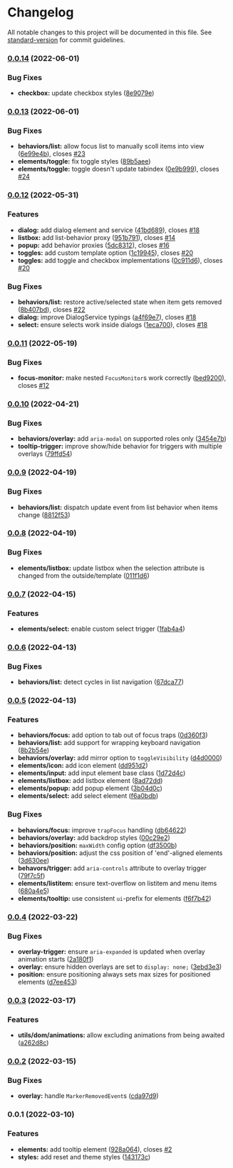 # Changelog

All notable changes to this project will be documented in this file. See [standard-version](https://github.com/conventional-changelog/standard-version) for commit guidelines.

### [0.0.14](https://github.com/Swivel-Finance/ui/compare/v0.0.13...v0.0.14) (2022-06-01)


### Bug Fixes

* **checkbox:** update checkbox styles ([8e9079e](https://github.com/Swivel-Finance/ui/commit/8e9079e947b1b03a4216bdb74cdf42507fd8a190))

### [0.0.13](https://github.com/Swivel-Finance/ui/compare/v0.0.12...v0.0.13) (2022-06-01)


### Bug Fixes

* **behaviors/list:** allow focus list to manually scoll items into view ([6e99e4b](https://github.com/Swivel-Finance/ui/commit/6e99e4bc1055e566322b760d008e61a975329154)), closes [#23](https://github.com/Swivel-Finance/ui/issues/23)
* **elements/toggle:** fix toggle styles ([89b5aee](https://github.com/Swivel-Finance/ui/commit/89b5aeee1f6d5a749c735009f31d44e4b428d27a))
* **elements/toggle:** toggle doesn't update tabindex ([0e9b999](https://github.com/Swivel-Finance/ui/commit/0e9b999b657ba522f41de296d71fb8d0fd4466ef)), closes [#24](https://github.com/Swivel-Finance/ui/issues/24)

### [0.0.12](https://github.com/Swivel-Finance/ui/compare/v0.0.11...v0.0.12) (2022-05-31)


### Features

* **dialog:** add dialog element and service ([41bd689](https://github.com/Swivel-Finance/ui/commit/41bd689d28c9a1c296c89f97a9102d8528ac9371)), closes [#18](https://github.com/Swivel-Finance/ui/issues/18)
* **listbox:** add list-behavior proxy ([951b791](https://github.com/Swivel-Finance/ui/commit/951b79134ccd00d46f2bb2668f24d57c18e5bcab)), closes [#14](https://github.com/Swivel-Finance/ui/issues/14)
* **popup:** add behavior proxies ([5dc8312](https://github.com/Swivel-Finance/ui/commit/5dc8312dd25950e3ee9cb387343b3af417137a2c)), closes [#16](https://github.com/Swivel-Finance/ui/issues/16)
* **toggles:** add custom template option ([1c19945](https://github.com/Swivel-Finance/ui/commit/1c19945aeb1d0f590a87a63dfbbbca5e97cc155e)), closes [#20](https://github.com/Swivel-Finance/ui/issues/20)
* **toggles:** add toggle and checkbox implementations ([0c911d6](https://github.com/Swivel-Finance/ui/commit/0c911d661bf0a588036631298a7501703e32c172)), closes [#20](https://github.com/Swivel-Finance/ui/issues/20)


### Bug Fixes

* **behaviors/list:** restore active/selected state when item gets removed ([8b407bd](https://github.com/Swivel-Finance/ui/commit/8b407bdbc81ea9d533c165a471090d03ab5e82ae)), closes [#22](https://github.com/Swivel-Finance/ui/issues/22)
* **dialog:** improve DialogService typings ([a4f69e7](https://github.com/Swivel-Finance/ui/commit/a4f69e789949adc97a4e5e74454053f076b27b69)), closes [#18](https://github.com/Swivel-Finance/ui/issues/18)
* **select:** ensure selects work inside dialogs ([1eca700](https://github.com/Swivel-Finance/ui/commit/1eca700b7a75d2c8a92822ba6dbca3d130de3541)), closes [#18](https://github.com/Swivel-Finance/ui/issues/18)

### [0.0.11](https://github.com/Swivel-Finance/ui/compare/v0.0.10...v0.0.11) (2022-05-19)


### Bug Fixes

* **focus-monitor:** make nested `FocusMonitor`s work correctly ([bed9200](https://github.com/Swivel-Finance/ui/commit/bed9200fd89966268ec62d17aaf0749ec8dd1984)), closes [#12](https://github.com/Swivel-Finance/ui/issues/12)

### [0.0.10](https://github.com/Swivel-Finance/ui/compare/v0.0.9...v0.0.10) (2022-04-21)


### Bug Fixes

* **behaviors/overlay:** add `aria-modal` on supported roles only ([3454e7b](https://github.com/Swivel-Finance/ui/commit/3454e7b8cc1bed96d227bb2fa16334a72f19353b))
* **tooltip-trigger:** improve show/hide behavior for triggers with multiple overlays ([79ffd54](https://github.com/Swivel-Finance/ui/commit/79ffd541ac463c2b918fe5f7fbf9b9b92476269c))

### [0.0.9](https://github.com/Swivel-Finance/ui/compare/v0.0.8...v0.0.9) (2022-04-19)


### Bug Fixes

* **behaviors/list:** dispatch update event from list behavior when items change ([8812f53](https://github.com/Swivel-Finance/ui/commit/8812f53fc4fdec9f157ed098041f0903a115da43))

### [0.0.8](https://github.com/Swivel-Finance/ui/compare/v0.0.7...v0.0.8) (2022-04-19)


### Bug Fixes

* **elements/listbox:** update listbox when the selection attribute is changed from the outside/template ([011f1d6](https://github.com/Swivel-Finance/ui/commit/011f1d6a3a50ddd6eead04a81a7d0df8ae5b749b))

### [0.0.7](https://github.com/Swivel-Finance/ui/compare/v0.0.6...v0.0.7) (2022-04-15)


### Features

* **elements/select:** enable custom select trigger ([1fab4a4](https://github.com/Swivel-Finance/ui/commit/1fab4a45922d02f58c0a9cd2bdc12134aa5149de))

### [0.0.6](https://github.com/Swivel-Finance/ui/compare/v0.0.5...v0.0.6) (2022-04-13)


### Bug Fixes

* **behaviors/list:** detect cycles in list navigation ([67dca77](https://github.com/Swivel-Finance/ui/commit/67dca77eaaa6ddd6542f7d1d0f6b109d65a3f705))

### [0.0.5](https://github.com/Swivel-Finance/ui/compare/v0.0.4...v0.0.5) (2022-04-13)


### Features

* **behaviors/focus:** add option to tab out of focus traps ([0d360f3](https://github.com/Swivel-Finance/ui/commit/0d360f3631b9608927f42f8b88a26a59f46825d9))
* **behaviors/list:** add support for wrapping keyboard navigation ([8b2b54e](https://github.com/Swivel-Finance/ui/commit/8b2b54e907701a02d0b466c2d1f10c1a60aeb3d2))
* **behaviors/overlay:** add mirror option to `toggleVisibility` ([d4d0000](https://github.com/Swivel-Finance/ui/commit/d4d000050ff667844c84561aa095d9b5fbfd29f5))
* **elements/icon:** add icon element ([dd951d2](https://github.com/Swivel-Finance/ui/commit/dd951d27b28565d7a299ceac4b9fcf4560f82b37))
* **elements/input:** add input element base class ([1d72d4c](https://github.com/Swivel-Finance/ui/commit/1d72d4c8db9640b5e7372c0cbebd75c0effb069c))
* **elements/listbox:** add listbox element ([8ad72dd](https://github.com/Swivel-Finance/ui/commit/8ad72ddb10fd0894b3f92d0cec71b7ade712b167))
* **elements/popup:** add popup element ([3b04d0c](https://github.com/Swivel-Finance/ui/commit/3b04d0cc0922843ade3e7b45ba9d551de3984cad))
* **elements/select:** add select element ([f6a0bdb](https://github.com/Swivel-Finance/ui/commit/f6a0bdb0c6a7ebb1f0ae5c7c7bf08bf91ae4951d))


### Bug Fixes

* **behaviors/focus:** improve `trapFocus` handling ([db64622](https://github.com/Swivel-Finance/ui/commit/db646225ab6d5c94299d41bd53eaee0f19f18452))
* **behaviors/overlay:** add backdrop styles ([00c29e2](https://github.com/Swivel-Finance/ui/commit/00c29e271112f54fa515d62bb1d00c7697f32b9f))
* **behaviors/position:** `maxWidth` config option ([df3500b](https://github.com/Swivel-Finance/ui/commit/df3500b1717e5afbc91840c936bf5e1f0dae40fe))
* **behaviors/position:** adjust the css position of 'end'-aligned elements ([3d630ee](https://github.com/Swivel-Finance/ui/commit/3d630eef7985e0f10619d69d32a04ac6a370eb6b))
* **behavors/trigger:** add `aria-controls` attribute to overlay trigger ([79f7c5f](https://github.com/Swivel-Finance/ui/commit/79f7c5feaeffa732f542732ba1cb3ea9a5f6b9ab))
* **elements/listitem:** ensure text-overflow on listitem and menu items ([680a4e5](https://github.com/Swivel-Finance/ui/commit/680a4e52d70b283bbaed94f08857563a3a1ffcf1))
* **elements/tooltip:** use consistent `ui`-prefix for elements ([f6f7b42](https://github.com/Swivel-Finance/ui/commit/f6f7b42bc3c9529113364197bf64a2dbc1ea22e8))

### [0.0.4](https://github.com/Swivel-Finance/ui/compare/v0.0.3...v0.0.4) (2022-03-22)


### Bug Fixes

* **overlay-trigger:** ensure `aria-expanded` is updated when overlay animation starts ([2a180f1](https://github.com/Swivel-Finance/ui/commit/2a180f157217fed22c3e817621daed9bac972c6c))
* **overlay:** ensure hidden overlays are set to `display: none;` ([3ebd3e3](https://github.com/Swivel-Finance/ui/commit/3ebd3e34600ecb4cf258c96d5d9cbdf5490afaf9))
* **position:** ensure positioning always sets max sizes for positioned elements ([d7ee453](https://github.com/Swivel-Finance/ui/commit/d7ee453a241f2b77e2822a7dc3e166784db8eb4f))

### [0.0.3](https://github.com/Swivel-Finance/ui/compare/v0.0.2...v0.0.3) (2022-03-17)


### Features

* **utils/dom/animations:** allow excluding animations from being awaited ([a262d8c](https://github.com/Swivel-Finance/ui/commit/a262d8cc9015c48ef7ebe41f9c704d9782e1d3e9))

### [0.0.2](https://github.com/Swivel-Finance/ui/compare/v0.0.1...v0.0.2) (2022-03-15)


### Bug Fixes

* **overlay:** handle `MarkerRemovedEvent`s ([cda97d9](https://github.com/Swivel-Finance/ui/commit/cda97d9cff63a172d934511dda54bc0bd0020184))

### 0.0.1 (2022-03-10)


### Features

* **elements:** add tooltip element ([928a064](https://github.com/Swivel-Finance/ui/commit/928a064421224fb6a6ac1fb64ed9cc61561f9ef5)), closes [#2](https://github.com/Swivel-Finance/ui/issues/2)
* **styles:** add reset and theme styles ([143173c](https://github.com/Swivel-Finance/ui/commit/143173c877af9a4134146f78e9554c59147cebf6))
